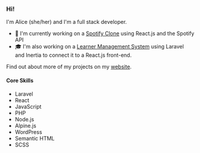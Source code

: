 ### Hi!

I'm Alice (she/her) and I'm a full stack developer.

- 🎵 I'm currently working on a [Spotify Clone](https://github.com/AliceKLWilliams/spotify-clone) using React.js and the Spotify API
- 🎓 I'm also working on a [Learner Management System](https://github.com/AliceKLWilliams/laravel-lms) using Laravel and Inertia to connect it to a React.js front-end.

Find out about more of my projects on my [website](http://www.alicewilliams.uk/).

#### Core Skills
- Laravel
- React
- JavaScript
- PHP
- Node.js
- Alpine.js
- WordPress
- Semantic HTML
- SCSS
